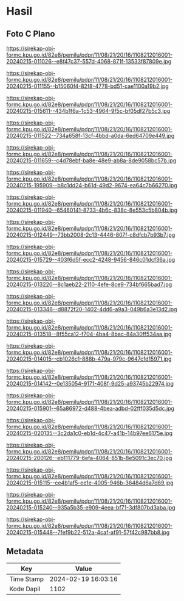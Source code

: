 # Hasil

## Foto C Plano

https://sirekap-obj-formc.kpu.go.id/82e8/pemilu/pdpr/11/08/21/20/16/1108212016001-20240215-011026--e8f47c37-557d-4068-871f-13533f87809e.jpg

https://sirekap-obj-formc.kpu.go.id/82e8/pemilu/pdpr/11/08/21/20/16/1108212016001-20240215-011155--b15060f4-82f8-4778-bd51-cae1100a19b2.jpg

https://sirekap-obj-formc.kpu.go.id/82e8/pemilu/pdpr/11/08/21/20/16/1108212016001-20240215-015611--434b1f6a-1c53-4964-9f5c-bf05df27b5c3.jpg

https://sirekap-obj-formc.kpu.go.id/82e8/pemilu/pdpr/11/08/21/20/16/1108212016001-20240215-011522--734a658f-13cf-4bbd-a0da-6ed64709e449.jpg

https://sirekap-obj-formc.kpu.go.id/82e8/pemilu/pdpr/11/08/21/20/16/1108212016001-20240215-011659--c4d78ebf-ba8e-48e9-ab8a-8de9058bc57b.jpg

https://sirekap-obj-formc.kpu.go.id/82e8/pemilu/pdpr/11/08/21/20/16/1108212016001-20240215-195909--b8c1dd24-b61d-49d2-9674-ea64c7b66270.jpg

https://sirekap-obj-formc.kpu.go.id/82e8/pemilu/pdpr/11/08/21/20/16/1108212016001-20240215-011940--65460141-8733-4b6c-838c-8e553c5b804b.jpg

https://sirekap-obj-formc.kpu.go.id/82e8/pemilu/pdpr/11/08/21/20/16/1108212016001-20240215-012449--73bb2008-2c13-4446-807f-c8dfcb7b93b7.jpg

https://sirekap-obj-formc.kpu.go.id/82e8/pemilu/pdpr/11/08/21/20/16/1108212016001-20240215-015729--403f6d5f-ecc2-4248-9456-846c01dcf36a.jpg

https://sirekap-obj-formc.kpu.go.id/82e8/pemilu/pdpr/11/08/21/20/16/1108212016001-20240215-013220--8c1aeb22-2110-4efe-8ce9-734bf665bad7.jpg

https://sirekap-obj-formc.kpu.go.id/82e8/pemilu/pdpr/11/08/21/20/16/1108212016001-20240215-013346--d8872f20-1402-4dd6-a9a3-049b6a3e13d2.jpg

https://sirekap-obj-formc.kpu.go.id/82e8/pemilu/pdpr/11/08/21/20/16/1108212016001-20240215-013518--8f55ca12-f704-4ba4-8bac-84a30ff534aa.jpg

https://sirekap-obj-formc.kpu.go.id/82e8/pemilu/pdpr/11/08/21/20/16/1108212016001-20240215-014015--cb1026c1-888b-479a-979c-9647cfd15971.jpg

https://sirekap-obj-formc.kpu.go.id/82e8/pemilu/pdpr/11/08/21/20/16/1108212016001-20240215-014142--0e135054-9171-408f-9d25-a93745b22974.jpg

https://sirekap-obj-formc.kpu.go.id/82e8/pemilu/pdpr/11/08/21/20/16/1108212016001-20240215-015901--65a86972-d488-4bea-adbd-02fff035d5dc.jpg

https://sirekap-obj-formc.kpu.go.id/82e8/pemilu/pdpr/11/08/21/20/16/1108212016001-20240215-020135--3c2da1c0-eb1d-4c47-a41b-14b97ee6175e.jpg

https://sirekap-obj-formc.kpu.go.id/82e8/pemilu/pdpr/11/08/21/20/16/1108212016001-20240215-200126--eb111779-6efa-4064-851b-8e5091c3ec70.jpg

https://sirekap-obj-formc.kpu.go.id/82e8/pemilu/pdpr/11/08/21/20/16/1108212016001-20240215-015115--ce4b1af5-ee1e-4005-946b-36484d6a7d69.jpg

https://sirekap-obj-formc.kpu.go.id/82e8/pemilu/pdpr/11/08/21/20/16/1108212016001-20240215-015240--935a5b35-e909-4eea-bf71-3df807bd3aba.jpg

https://sirekap-obj-formc.kpu.go.id/82e8/pemilu/pdpr/11/08/21/20/16/1108212016001-20240215-015448--7fef9b22-512a-4caf-af91-57f42c987bb8.jpg


## Metadata

| Key        | Value               |
| ---------- | ------------------- |
| Time Stamp | 2024-02-19 16:03:16 |
| Kode Dapil | 1102                |



